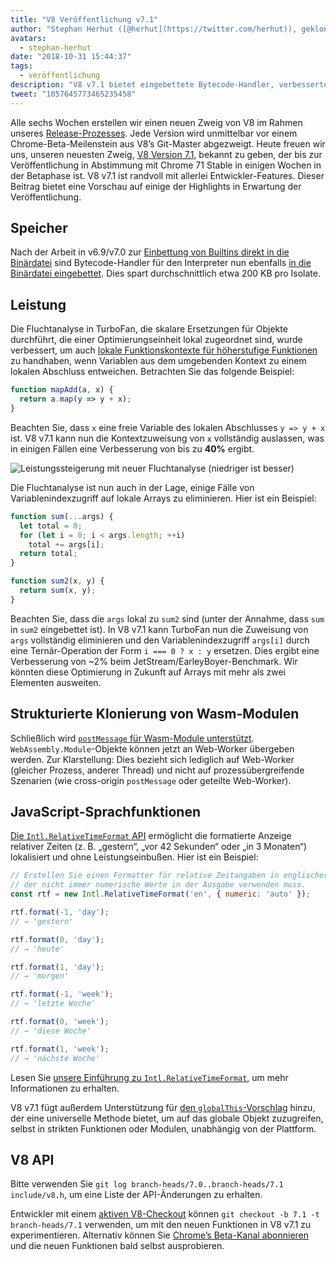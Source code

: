 ```yaml
---
title: "V8 Veröffentlichung v7.1"
author: "Stephan Herhut ([@herhut](https://twitter.com/herhut)), geklonter Kloner von Klonen"
avatars: 
  - stephan-herhut
date: "2018-10-31 15:44:37"
tags: 
  - veröffentlichung
description: "V8 v7.1 bietet eingebettete Bytecode-Handler, verbesserte TurboFan-Fluchtanalyse, postMessage(wasmModule), Intl.RelativeTimeFormat und globalThis!"
tweet: "1057645773465235458"
---
```

Alle sechs Wochen erstellen wir einen neuen Zweig von V8 im Rahmen unseres [Release-Prozesses](/docs/release-process). Jede Version wird unmittelbar vor einem Chrome-Beta-Meilenstein aus V8’s Git-Master abgezweigt. Heute freuen wir uns, unseren neuesten Zweig, [V8 Version 7.1](https://chromium.googlesource.com/v8/v8.git/+log/branch-heads/7.1), bekannt zu geben, der bis zur Veröffentlichung in Abstimmung mit Chrome 71 Stable in einigen Wochen in der Betaphase ist. V8 v7.1 ist randvoll mit allerlei Entwickler-Features. Dieser Beitrag bietet eine Vorschau auf einige der Highlights in Erwartung der Veröffentlichung.

<!--truncate-->
## Speicher

Nach der Arbeit in v6.9/v7.0 zur [Einbettung von Builtins direkt in die Binärdatei](/blog/embedded-builtins) sind Bytecode-Handler für den Interpreter nun ebenfalls [in die Binärdatei eingebettet](https://bugs.chromium.org/p/v8/issues/detail?id=8068). Dies spart durchschnittlich etwa 200 KB pro Isolate.

## Leistung

Die Fluchtanalyse in TurboFan, die skalare Ersetzungen für Objekte durchführt, die einer Optimierungseinheit lokal zugeordnet sind, wurde verbessert, um auch [lokale Funktionskontexte für höherstufige Funktionen](https://bit.ly/v8-turbofan-context-sensitive-js-operators) zu handhaben, wenn Variablen aus dem umgebenden Kontext zu einem lokalen Abschluss entweichen. Betrachten Sie das folgende Beispiel:

```js
function mapAdd(a, x) {
  return a.map(y => y + x);
}
```

Beachten Sie, dass `x` eine freie Variable des lokalen Abschlusses `y => y + x` ist. V8 v7.1 kann nun die Kontextzuweisung von `x` vollständig auslassen, was in einigen Fällen eine Verbesserung von bis zu **40%** ergibt.

![Leistungssteigerung mit neuer Fluchtanalyse (niedriger ist besser)](/_img/v8-release-71/improved-escape-analysis.svg)

Die Fluchtanalyse ist nun auch in der Lage, einige Fälle von Variablenindexzugriff auf lokale Arrays zu eliminieren. Hier ist ein Beispiel:

```js
function sum(...args) {
  let total = 0;
  for (let i = 0; i < args.length; ++i)
    total += args[i];
  return total;
}

function sum2(x, y) {
  return sum(x, y);
}
```

Beachten Sie, dass die `args` lokal zu `sum2` sind (unter der Annahme, dass `sum` in `sum2` eingebettet ist). In V8 v7.1 kann TurboFan nun die Zuweisung von `args` vollständig eliminieren und den Variablenindexzugriff `args[i]` durch eine Ternär-Operation der Form `i === 0 ? x : y` ersetzen. Dies ergibt eine Verbesserung von ~2% beim JetStream/EarleyBoyer-Benchmark. Wir könnten diese Optimierung in Zukunft auf Arrays mit mehr als zwei Elementen ausweiten.

## Strukturierte Klonierung von Wasm-Modulen

Schließlich wird [`postMessage` für Wasm-Module unterstützt](https://github.com/WebAssembly/design/pull/1074). `WebAssembly.Module`-Objekte können jetzt an Web-Worker übergeben werden. Zur Klarstellung: Dies bezieht sich lediglich auf Web-Worker (gleicher Prozess, anderer Thread) und nicht auf prozessübergreifende Szenarien (wie cross-origin `postMessage` oder geteilte Web-Worker).

## JavaScript-Sprachfunktionen

[Die `Intl.RelativeTimeFormat` API](/features/intl-relativetimeformat) ermöglicht die formatierte Anzeige relativer Zeiten (z. B. „gestern“, „vor 42 Sekunden“ oder „in 3 Monaten“) lokalisiert und ohne Leistungseinbußen. Hier ist ein Beispiel:

```js
// Erstellen Sie einen Formatter für relative Zeitangaben in englischer Sprache,
// der nicht immer numerische Werte in der Ausgabe verwenden muss.
const rtf = new Intl.RelativeTimeFormat('en', { numeric: 'auto' });

rtf.format(-1, 'day');
// → 'gestern'

rtf.format(0, 'day');
// → 'heute'

rtf.format(1, 'day');
// → 'morgen'

rtf.format(-1, 'week');
// → 'letzte Woche'

rtf.format(0, 'week');
// → 'diese Woche'

rtf.format(1, 'week');
// → 'nächste Woche'
```

Lesen Sie [unsere Einführung zu `Intl.RelativeTimeFormat`](/features/intl-relativetimeformat), um mehr Informationen zu erhalten.

V8 v7.1 fügt außerdem Unterstützung für [den `globalThis`-Vorschlag](/features/globalthis) hinzu, der eine universelle Methode bietet, um auf das globale Objekt zuzugreifen, selbst in strikten Funktionen oder Modulen, unabhängig von der Plattform.

## V8 API

Bitte verwenden Sie `git log branch-heads/7.0..branch-heads/7.1 include/v8.h`, um eine Liste der API-Änderungen zu erhalten.

Entwickler mit einem [aktiven V8-Checkout](/docs/source-code#using-git) können `git checkout -b 7.1 -t branch-heads/7.1` verwenden, um mit den neuen Funktionen in V8 v7.1 zu experimentieren. Alternativ können Sie [Chrome’s Beta-Kanal abonnieren](https://www.google.com/chrome/browser/beta.html) und die neuen Funktionen bald selbst ausprobieren.
